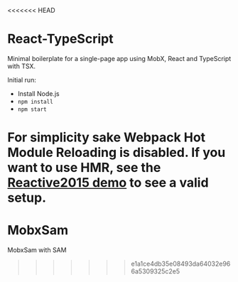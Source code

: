 <<<<<<< HEAD
# React-TypeScript

Minimal boilerplate for a single-page app using MobX, React and TypeScript with TSX.

Initial run:

* Install Node.js
* `npm install`
* `npm start`

For simplicity sake Webpack Hot Module Reloading is disabled. If you want to use HMR, see the [Reactive2015 demo](https://github.com/mobxjs/mobx-reactive2015-demo) to see a valid setup.
=======
# MobxSam
MobxSam with SAM
>>>>>>> e1a1ce4db35e08493da64032e966a5309325c2e5
